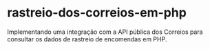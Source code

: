 # rastreio-dos-correios-em-php
Implementando uma integração com a API pública dos Correios para consultar os dados de rastreio de encomendas em PHP.
